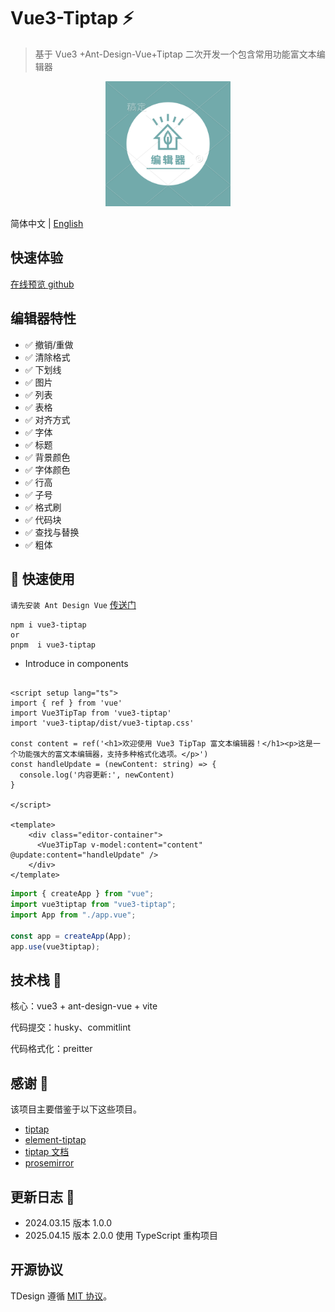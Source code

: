# Vue3-Tiptap ⚡

> 基于 Vue3 +Ant-Design-Vue+Tiptap 二次开发一个包含常用功能富文本编辑器

<p align="center">
  <a href="https://htmlxudong.github.io/index.html" target="_blank" rel="noopener noreferrer">
    <img width="200"  src="./public/facio.png" alt="vue3-editor"/>
  </a>
</p>

简体中文 | [English](./README.md)

## 快速体验

[在线预览 github](https://htmlxudong.github.io/index.html)

## 编辑器特性

- ✅ 撤销/重做
- ✅ 清除格式
- ✅ 下划线
- ✅ 图片
- ✅ 列表
- ✅ 表格
- ✅ 对齐方式
- ✅ 字体
- ✅ 标题
- ✅ 背景颜色
- ✅ 字体颜色
- ✅ 行高
- ✅ 子号
- ✅ 格式刷
- ✅ 代码块
- ✅ 查找与替换
- ✅ 粗体


## 🔨 快速使用

`请先安装 Ant Design Vue` [传送门](https://www.antdv.com/components/overview)


```shell
npm i vue3-tiptap 
or
pnpm  i vue3-tiptap

```

- Introduce in components
```vue

<script setup lang="ts">
import { ref } from 'vue'
import Vue3TipTap from 'vue3-tiptap'
import 'vue3-tiptap/dist/vue3-tiptap.css'

const content = ref('<h1>欢迎使用 Vue3 TipTap 富文本编辑器！</h1><p>这是一个功能强大的富文本编辑器，支持多种格式化选项。</p>')
const handleUpdate = (newContent: string) => {
  console.log('内容更新:', newContent)
}

</script>

<template>
    <div class="editor-container">
      <Vue3TipTap v-model:content="content" @update:content="handleUpdate" />
    </div>
</template>

```

```js
import { createApp } from "vue";
import vue3tiptap from "vue3-tiptap";
import App from "./app.vue";

const app = createApp(App);
app.use(vue3tiptap);
```

## 技术栈 🥇

核心：vue3 + ant-design-vue + vite

代码提交：husky、commitlint

代码格式化：preitter

## 感谢 🌸

该项目主要借鉴于以下这些项目。

- [tiptap](https://github.com/ueberdosis/tiptap)
- [element-tiptap](https://github.com/Leecason/element-tiptap)
- [tiptap 文档](https://tiptap.dev/docs/editor/introduction)
- [prosemirror](https://prosemirror.net/)

## 更新日志 📄

- 2024.03.15 版本 1.0.0
- 2025.04.15 版本 2.0.0 使用 TypeScript 重构项目

## 开源协议

TDesign 遵循 [MIT 协议](https://github.com/Tencent/tdesign-vue-next/LICENSE)。
